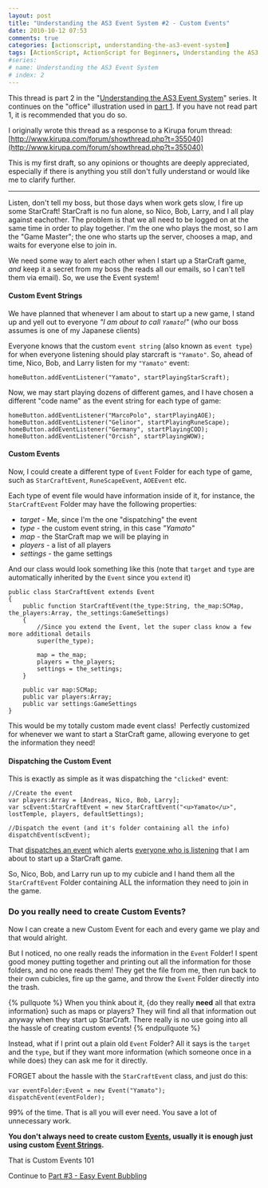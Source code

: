 ```yaml
---
layout: post
title: "Understanding the AS3 Event System #2 - Custom Events"
date: 2010-10-12 07:53
comments: true
categories: [actionscript, understanding-the-as3-event-system]
tags: [ActionScript, ActionScript for Beginners, Understanding the AS3 Event System]
#series:
# name: Understanding the AS3 Event System
# index: 2
---
```


This thread is part 2 in the "[Understanding the AS3 Event System](/actionscript/understanding-the-as3-event-system/)" series. It continues on the "office" illustration used in [part 1](/actionscript/understanding-the-as3-event-system/part-1-the-basics). If you have not read part 1, it is recommended that you do so.

I originally wrote this thread as a response to a Kirupa forum thread:
[http://www.kirupa.com/forum/showthread.php?t=355040](http://www.kirupa.com/forum/showthread.php?t=355040)

This is my first draft, so any opinions or thoughts are deeply appreciated, especially if there is anything you still don't fully understand or would like me to clarify further.
<!-- more -->

----------------

Listen, don't tell my boss, but those days when work gets slow, I fire up some StarCraft! StarCraft is no fun alone, so Nico, Bob, Larry, and I all play against eachother. The problem is that we all need to be logged on at the same time in order to play together. I'm the one who plays the most, so I am the "Game Master"; the one who starts up the server, chooses a map, and waits for everyone else to join in.

We need some way to alert each other when I start up a StarCraft game, _and_ keep it a secret from my boss (he reads all our emails, so I can't tell them via email). So, we use the Event system!


#### Custom Event Strings ####
We have planned that whenever I am about to start up a new game, I stand up and yell out to everyone _"I am about to call `Yamato`!"_ (who our boss assumes is one of my Japanese clients)

Everyone knows that the custom `event string` (also known as `event type`) for when everyone listening should play starcraft is `"Yamato"`. So, ahead of time, Nico, Bob, and Larry listen for my `"Yamato"` event:
```
homeButton.addEventListener("Yamato", startPlayingStarScraft);
```

Now, we may start playing dozens of different games, and I have chosen a different "code name" as the event string for each type of game:
```
homeButton.addEventListener("MarcoPolo", startPlayingAOE);
homeButton.addEventListener("Gelinor", startPlayingRuneScape);
homeButton.addEventListener("Germany", startPlayingCOD);
homeButton.addEventListener("Orcish", startPlayingWOW);
```

#### Custom Events ####
Now, I could create a different type of `Event` Folder for each type of game, such as `StarCraftEvent`, `RuneScapeEvent`, `AOEEvent` etc. 

Each type of event file would have information inside of it, for instance, the `StarCraftEvent` Folder may have the following properties:
 - _target_ - Me, since I'm the one "dispatching" the event
 - _type_ - the custom event string, in this case _"Yamato"_
 - _map_ - the StarCraft map we will be playing in
 - _players_ - a list of all players
 - _settings_ - the game settings

And our class would look something like this (note that `target` and `type` are automatically inherited by the `Event` since you `extend` it)
```
public class StarCraftEvent extends Event
{
    public function StarCraftEvent(the_type:String, the_map:SCMap, the_players:Array, the_settings:GameSettings)
    {
        //Since you extend the Event, let the super class know a few more additional details
        super(the_type);
        
        map = the_map;
        players = the_players;
        settings = the_settings;
    }
        
    public var map:SCMap;
    public var players:Array;
    public var settings:GameSettings
}
```

This would be my totally custom made event class! <img alt="" border="0" class="inlineimg" src="http://www.kirupa.com/forum/images/smilies/d_smile.gif" title="Big Smile" /> Perfectly customized for whenever we want to start a StarCraft game, allowing everyone to get the information they need!


#### Dispatching the Custom Event ####
This is exactly as simple as it was dispatching the `"clicked"` event:
```
//Create the event
var players:Array = [Andreas, Nico, Bob, Larry];
var scEvent:StarCraftEvent = new StarCraftEvent("<u>Yamato</u>", lostTemple, players, defaultSettings);

//Dispatch the event (and it's folder containing all the info)
dispatchEvent(scEvent);
```

That <u>dispatches an event</u> which alerts <u>everyone who is listening</u> that I am about to start up a StarCraft game.

So, Nico, Bob, and Larry run up to my cubicle and I hand them all the `StarCraftEvent` Folder containing ALL the information they need to join in the game.


### Do you really need to create Custom Events? ####
Now I can create a new Custom Event for each and every game we play and that would alright. 

But I noticed, no one really reads the information in the `Event` Folder! I spent good money putting together and printing out all the information for those folders, and no one reads them! They get the file from me, then run back to their own cubicles, fire up the game, and throw the `Event` Folder directly into the trash.

{% pullquote %}
When you think about it, {do they really **need** all that extra information} such as maps or players? They will find all that information out anyway when they start up StarCraft. There really is no use going into all the hassle of creating custom events!
{% endpullquote %}

Instead, what if I print out a plain old `Event` Folder? All it says is the `target` and the `type`, but if they want more information (which someone once in a while does) they can ask me for it directly.

FORGET about the hassle with the `StarCraftEvent` class, and just do this:
```
var eventFolder:Event = new Event("Yamato");
dispatchEvent(eventFolder);
```

99% of the time. That is all you will ever need. You save a lot of unnecessary work.


**You don't always need to create custom <u>Events</u>, usually it is enough just using custom <u>Event Strings</u>.**


That is Custom Events 101

Continue to [Part #3 - Easy Event Bubbling](/actionscript/understanding-the-as3-event-system/part-3-easy-event-bubbling)
